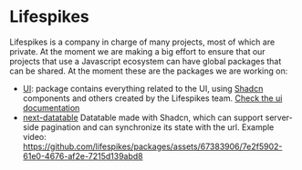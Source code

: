 # Lifespikes
Lifespikes is a company in charge of many projects, most of which are private. At the moment we are making a big effort to ensure that our projects that use a Javascript ecosystem can have global packages that can be shared. At the moment these are the packages we are working on:

- [UI](./packages/ui#README.md): package contains everything related to the UI, using [Shadcn](https://ui.shadcn.com/) components and others created by the Lifespikes team.
  [Check the ui documentation](https://packages-one.vercel.app/?path=/docs/guidelines--docs)
- [next-datatable](./packages/ui#README.md) Datatable made with Shadcn, which can support server-side pagination and can synchronize its state with the url.
  Example video: https://github.com/lifespikes/packages/assets/67383906/7e2f5902-61e0-4676-af2e-7215d139abd8

